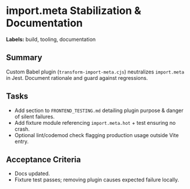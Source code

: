 # import.meta Stabilization & Documentation

**Labels:** build, tooling, documentation

## Summary
Custom Babel plugin (`transform-import-meta.cjs`) neutralizes `import.meta` in Jest. Document rationale and guard against regressions.

## Tasks
- Add section to `FRONTEND_TESTING.md` detailing plugin purpose & danger of silent failures.
- Add fixture module referencing `import.meta.hot` + test ensuring no crash.
- Optional lint/codemod check flagging production usage outside Vite entry.

## Acceptance Criteria
- Docs updated.
- Fixture test passes; removing plugin causes expected failure locally.
